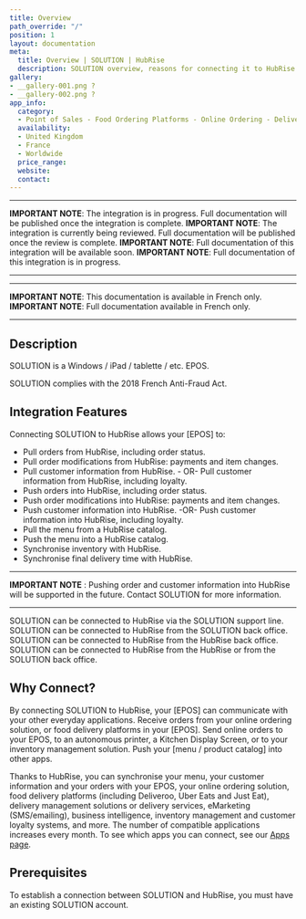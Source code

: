 ```yaml
---
title: Overview
path_override: "/"
position: 1
layout: documentation
meta:
  title: Overview | SOLUTION | HubRise
  description: SOLUTION overview, reasons for connecting it to HubRise and summary of integrated features. Synchronise data between your [EPOS] and your other apps.
gallery:
- __gallery-001.png ?
- __gallery-002.png ?
app_info:
  category:
  - Point of Sales - Food Ordering Platforms - Online Ordering - Delivery Management - Loyalty and Marketing - Operations and Inventory - Other Apps
  availability:
  - United Kingdom
  - France
  - Worldwide
  price_range: 
  website: 
  contact: 
---
```


---

**IMPORTANT NOTE**: The integration is in progress. Full documentation will be published once the integration is complete.
**IMPORTANT NOTE**: The integration is currently being reviewed. Full documentation will be published once the review is complete.
**IMPORTANT NOTE**: Full documentation of this integration will be available soon.
**IMPORTANT NOTE**: Full documentation of this integration is in progress.

---

---

**IMPORTANT NOTE**: This documentation is available <Link to="/fr/apps/SOLUTION" addLocalePrefix={false}>in French only</Link>.
**IMPORTANT NOTE**: Full documentation available <Link to="/fr/apps/SOLUTION" addLocalePrefix={false}>in French only</Link>.

---

## Description

SOLUTION is a Windows / iPad / tablette / etc. EPOS.

SOLUTION complies with the 2018 French Anti-Fraud Act.

## Integration Features

Connecting SOLUTION to HubRise allows your [EPOS] to:

- Pull orders from HubRise, including order status.
- Pull order modifications from HubRise: payments and item changes.
- Pull customer information from HubRise. - OR- Pull customer information from HubRise, including loyalty.
- Push orders into HubRise, including order status.
- Push order modifications into HubRise: payments and item changes.
- Push customer information into HubRise. -OR- Push customer information into HubRise, including loyalty.
- Pull the menu from a HubRise catalog.
- Push the menu into a HubRise catalog.
- Synchronise inventory with HubRise.
- Synchronise final delivery time with HubRise.

---

**IMPORTANT NOTE** : Pushing order and customer information into HubRise will be supported in the future. Contact SOLUTION for more information.

---

SOLUTION can be connected to HubRise via the SOLUTION support line.
SOLUTION can be connected to HubRise from the SOLUTION back office.
SOLUTION can be connected to HubRise from the HubRise back office.
SOLUTION can be connected to HubRise from the HubRise or from the SOLUTION back office.

## Why Connect?

By connecting SOLUTION to HubRise, your [EPOS] can communicate with your other everyday applications. Receive orders from your online ordering solution, or food delivery platforms in your [EPOS]. Send online orders to your EPOS, to an autonomous printer, a Kitchen Display Screen, or to your inventory management solution. Push your [menu / product catalog] into other apps.

Thanks to HubRise, you can synchronise your menu, your customer information and your orders with your EPOS, your online ordering solution, food delivery platforms (including Deliveroo, Uber Eats and Just Eat), delivery management solutions or delivery services, eMarketing (SMS/emailing), business intelligence, inventory management and customer loyalty systems, and more. The number of compatible applications increases every month. To see which apps you can connect, see our [Apps page](/apps).

## Prerequisites

To establish a connection between SOLUTION and HubRise, you must have an existing SOLUTION account.
